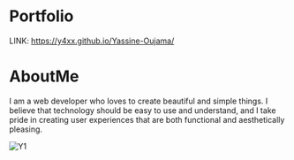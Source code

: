 # Portfolio

LINK: https://y4xx.github.io/Yassine-Oujama/

# AboutMe
I am a web developer who loves to create beautiful and simple things. I believe that technology should be easy to use and understand, and I take pride in creating user experiences that are both functional and aesthetically pleasing.

![Y1](https://github.com/Y4xx/Yassine-Oujama/assets/122239886/714e16bc-db5a-45c1-bf51-e26cf53707f0)
